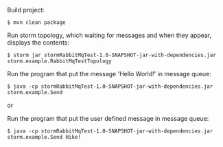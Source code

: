 Build project:
```
$ mvn clean package
```

Run storm topology, which waiting for messages and when they appear, displays the contents:
```
$ storm jar stormRabbitMqTest-1.0-SNAPSHOT-jar-with-dependencies.jar storm.example.RabbitMqTestTopology
```

Run the program that put the message 'Hello World!' in message queue:
```
$ java -cp stormRabbitMqTest-1.0-SNAPSHOT-jar-with-dependencies.jar storm.example.Send
```

or

Run the program that put the user defined message in message queue:
```
$ java -cp stormRabbitMqTest-1.0-SNAPSHOT-jar-with-dependencies.jar storm.example.Send Hike!
```